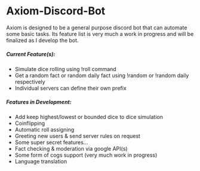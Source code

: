 # Axiom-Discord-Bot
Axiom is designed to be a general purpose discord bot that can automate some basic tasks. Its feature list is very much a work in progress and will be finalized as I develop the bot.

##### Current Feature(s):
* Simulate dice rolling using !roll command
* Get a random fact or random daily fact using !random or !random daily respectively
* Individual servers can define their own prefix

##### Features in Development:
* Add keep highest/lowest or bounded dice to dice simulation
* Coinflipping
* Automatic roll assigning
* Greeting new users & send server rules on request
* Some super secret features...
* Fact checking & moderation via google API(s)
* Some form of cogs support (very much work in progress)
* Language translation
